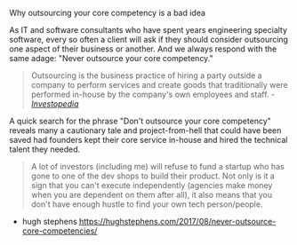 Why outsourcing your core competency is a bad idea 

As IT and software consultants who have spent years engineering specialty software, every so often a client will ask if they should consider outsourcing one aspect of their business or another. And we always respond with the same adage: "Never outsource your core competency."

> Outsourcing is the business practice of hiring a party outside a company to perform services and create goods that traditionally were performed in-house by the company's own employees and staff.  - [*Investopedia*](https://www.investopedia.com/terms/o/outsourcing.asp)

A quick search for the phrase "Don't outsource your core competency" reveals many a cautionary tale and project-from-hell that could have been saved had founders kept their core service in-house and hired the technical talent they needed. 





> A lot of investors (including me) will refuse to fund a startup who has gone to one of the dev shops to build their product. Not only is it a sign that you can't execute independently (agencies make money when you are dependent on them after all), it also means that you don't have enough hustle to find your own tech person/people.

- hugh stephens https://hughstephens.com/2017/08/never-outsource-core-competencies/